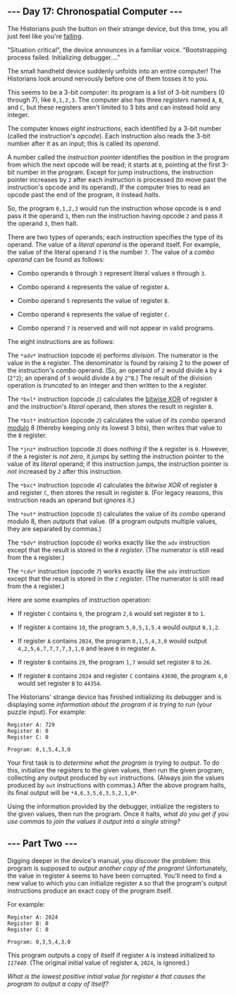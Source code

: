 ## --- Day 17: Chronospatial Computer --- ##

The Historians push the button on their strange device, but this time,
you all just feel like you're [falling](/2018/day/6).

"Situation critical", the device announces in a familiar voice.
"Bootstrapping process failed. Initializing debugger...."

The small handheld device suddenly unfolds into an entire computer! The
Historians look around nervously before one of them tosses it to you.

This seems to be a 3-bit computer: its program is a list of 3-bit
numbers (0 through 7), like `0,1,2,3`. The computer also has three *registers*
named `A`, `B`, and `C`, but these registers aren't limited to 3 bits
and can instead hold any integer.

The computer knows *eight instructions*, each identified by a 3-bit
number (called the instruction's *opcode*). Each instruction also reads
the 3-bit number after it as an input; this is called its *operand*.

A number called the *instruction pointer* identifies the position in
the program from which the next opcode will be read; it starts at `0`,
pointing at the first 3-bit number in the program. Except for jump
instructions, the instruction pointer increases by `2` after each
instruction is processed (to move past the instruction's opcode and its
operand). If the computer tries to read an opcode past the end of the
program, it instead *halts*.

So, the program `0,1,2,3` would run the instruction whose opcode is `0`
and pass it the operand `1`, then run the instruction having opcode `2`
and pass it the operand `3`, then halt.

There are two types of operands; each instruction specifies the type of
its operand. The value of a *literal operand* is the operand itself.
For example, the value of the literal operand `7` is the number `7`.
The value of a *combo operand* can be found as follows:

  * Combo operands `0` through `3` represent literal values `0` through
    `3`.

  * Combo operand `4` represents the value of register `A`.

  * Combo operand `5` represents the value of register `B`.

  * Combo operand `6` represents the value of register `C`.

  * Combo operand `7` is reserved and will not appear in valid
    programs.

The eight instructions are as follows:

The `*adv*` instruction (opcode *`0`*) performs *division*. The
numerator is the value in the `A` register. The denominator is found by
raising 2 to the power of the instruction's *combo* operand. (So, an
operand of `2` would divide `A` by `4` (`2^2`); an operand of `5` would
divide `A` by `2^B`.) The result of the division operation is *truncated*
to an integer and then written to the `A` register.

The `*bxl*` instruction (opcode *`1`*) calculates the [bitwise XOR](https://en.wikipedia.org/wiki/Bitwise_operation#XOR)
of register `B` and the instruction's *literal* operand, then stores
the result in register `B`.

The `*bst*` instruction (opcode *`2`*) calculates the value of its *combo*
operand [modulo](https://en.wikipedia.org/wiki/Modulo) 8 (thereby
keeping only its lowest 3 bits), then writes that value to the `B`
register.

The `*jnz*` instruction (opcode *`3`*) does *nothing* if the `A`
register is `0`. However, if the `A` register is *not zero*, it *jumps*
by setting the instruction pointer to the value of its *literal*
operand; if this instruction jumps, the instruction pointer is *not*
increased by `2` after this instruction.

The `*bxc*` instruction (opcode *`4`*) calculates the *bitwise XOR* of
register `B` and register `C`, then stores the result in register `B`.
(For legacy reasons, this instruction reads an operand but *ignores*
it.)

The `*out*` instruction (opcode *`5`*) calculates the value of its *combo*
operand modulo 8, then *outputs* that value. (If a program outputs
multiple values, they are separated by commas.)

The `*bdv*` instruction (opcode *`6`*) works exactly like the `adv`
instruction except that the result is stored in the *`B` register*.
(The numerator is still read from the `A` register.)

The `*cdv*` instruction (opcode *`7`*) works exactly like the `adv`
instruction except that the result is stored in the *`C` register*.
(The numerator is still read from the `A` register.)

Here are some examples of instruction operation:

  * If register `C` contains `9`, the program `2,6` would set register
    `B` to `1`.

  * If register `A` contains `10`, the program `5,0,5,1,5,4` would
    output `0,1,2`.

  * If register `A` contains `2024`, the program `0,1,5,4,3,0` would
    output `4,2,5,6,7,7,7,7,3,1,0` and leave `0` in register `A`.

  * If register `B` contains `29`, the program `1,7` would set register
    `B` to `26`.

  * If register `B` contains `2024` and register `C` contains `43690`,
    the program `4,0` would set register `B` to `44354`.

The Historians' strange device has finished initializing its debugger
and is displaying some *information about the program it is trying to
run* (your puzzle input). For example:

    Register A: 729
    Register B: 0
    Register C: 0
    
    Program: 0,1,5,4,3,0

Your first task is to *determine what the program is trying to output*.
To do this, initialize the registers to the given values, then run the
given program, collecting any output produced by `out` instructions.
(Always join the values produced by `out` instructions with commas.)
After the above program halts, its final output will be `*4,6,3,5,6,3,5,2,1,0*`.

Using the information provided by the debugger, initialize the
registers to the given values, then run the program. Once it halts, *what
do you get if you use commas to join the values it output into a single
string?*

## --- Part Two --- ##

Digging deeper in the device's manual, you discover the problem: this
program is supposed to *output another copy of the program*!
Unfortunately, the value in register `A` seems to have been corrupted.
You'll need to find a new value to which you can initialize register `A`
so that the program's output instructions produce an exact copy of the
program itself.

For example:

    Register A: 2024
    Register B: 0
    Register C: 0
    
    Program: 0,3,5,4,3,0

This program outputs a copy of itself if register `A` is instead
initialized to *`117440`*. (The original initial value of register `A`,
`2024`, is ignored.)

*What is the lowest positive initial value for register `A` that causes
the program to output a copy of itself?*
